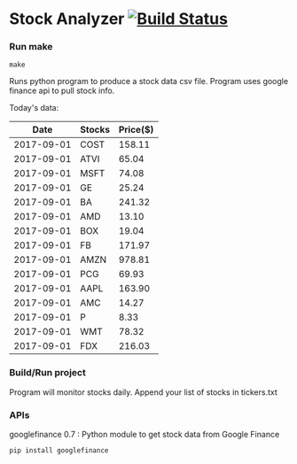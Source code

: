 # Stock Analyzer [![Build Status](https://travis-ci.org/ogoyal/StockAnalyzer.svg?branch=master)](https://travis-ci.org/ogoyal/StockAnalyzer)

### Run make
```
make
```

Runs python program to produce a stock data csv file. Program uses google finance api to pull stock info.

Today's data:

| Date| Stocks| Price($) | 
| --- | --- | ---  | 
| 2017-09-01| COST| 158.11 | 
| 2017-09-01| ATVI| 65.04 | 
| 2017-09-01| MSFT| 74.08 | 
| 2017-09-01| GE| 25.24 | 
| 2017-09-01| BA| 241.32 | 
| 2017-09-01| AMD| 13.10 | 
| 2017-09-01| BOX| 19.04 | 
| 2017-09-01| FB| 171.97 | 
| 2017-09-01| AMZN| 978.81 | 
| 2017-09-01| PCG| 69.93 | 
| 2017-09-01| AAPL| 163.90 | 
| 2017-09-01| AMC| 14.27 | 
| 2017-09-01| P| 8.33 | 
| 2017-09-01| WMT| 78.32 | 
| 2017-09-01| FDX| 216.03 | 

### Build/Run project

Program will monitor stocks daily. Append your list of stocks in tickers.txt

### APIs
googlefinance 0.7 : Python module to get stock data from Google Finance

```
pip install googlefinance
```

